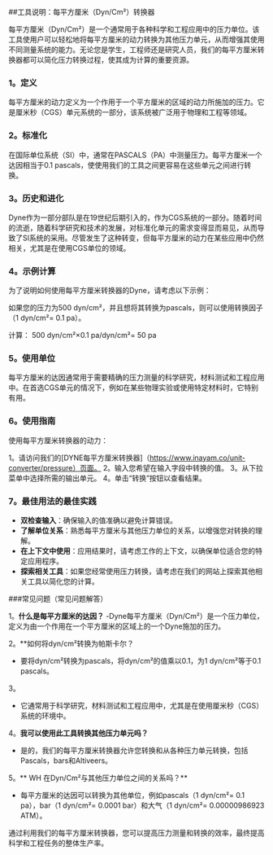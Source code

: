 ##工具说明：每平方厘米（Dyn/Cm²）转换器

每平方厘米（Dyn/Cm²）是一个通常用于各种科学和工程应用中的压力单位。该工具使用户可以轻松地将每平方厘米的动力转换为其他压力单元，从而增强其使用不同测量系统的能力。无论您是学生，工程师还是研究人员，我们的每平方厘米转换器都可以简化压力转换过程，使其成为计算的重要资源。

### 1。定义

每平方厘米的动力定义为一个作用于一个平方厘米的区域的动力所施加的压力。它是厘米秒（CGS）单元系统的一部分，该系统被广泛用于物理和工程等领域。

### 2。标准化

在国际单位系统（SI）中，通常在PASCALS（PA）中测量压力。每平方厘米一个达因相当于0.1 pascals，使使用我们的工具之间更容易在这些单元之间进行转换。

### 3。历史和进化

Dyne作为一部分部队是在19世纪后期引入的，作为CGS系统的一部分。随着时间的流逝，随着科学研究和技术的发展，对标准化单元的需求变得显而易见，从而导致了SI系统的采用。尽管发生了这种转变，但每平方厘米的动力在某些应用中仍然相关，尤其是在使用CGS单位的领域。

### 4。示例计算

为了说明如何使用每平方厘米转换器的Dyne，请考虑以下示例：

如果您的压力为500 dyn/cm²，并且想将其转换为pascals，则可以使用转换因子（1 dyn/cm²= 0.1 pa）。

计算：
500 dyn/cm²×0.1 pa/dyn/cm²= 50 pa

### 5。使用单位

每平方厘米的达因通常用于需要精确的压力测量的科学研究，材料测试和工程应用中。在首选CGS单元的情况下，例如在某些物理实验或使用特定材料时，它特别有用。

### 6。使用指南

使用每平方厘米转换器的动力：

1。请访问我们的[DYNE每平方厘米转换器]（https://www.inayam.co/unit-converter/pressure）页面。
2。输入您希望在输入字段中转换的值。
3。从下拉菜单中选择所需的输出单元。
4。单击“转换”按钮以查看结果。

### 7。最佳用法的最佳实践

-  **双检查输入**：确保输入的值准确以避免计算错误。
-  **了解单位关系**：熟悉每平方厘米与其他压力单位的关系，以增强您对转换的理解。
-  **在上下文中使用**：应用结果时，请考虑工作的上下文，以确保单位适合您的特定应用程序。
-  **探索相关工具**：如果您经常使用压力转换，请考虑在我们的网站上探索其他相关工具以简化您的计算。

###常见问题（常见问题解答）

1。**什么是每平方厘米的达因？**
-Dyne每平方厘米（Dyn/Cm²）是一个压力单位，定义为由一个作用在一个平方厘米的区域上的一个Dyne施加的压力。

2。**如何将dyn/cm²转换为帕斯卡尔？
- 要将dyn/cm²转换为pascals，将dyn/cm²的值乘以0.1，为1 dyn/cm²等于0.1 pascals。

3。
- 它通常用于科学研究，材料测试和工程应用中，尤其是在使用厘米秒（CGS）系统的环境中。

4。**我可以使用此工具转换其他压力单元吗？**
- 是的，我们的每平方厘米转换器允许您转换和从各种压力单元转换，包括Pascals，bars和Altiveers。

5。** WH 在Dyn/Cm²与其他压力单位之间的关系吗？**
- 每平方厘米的达因可以转换为其他单位，例如pascals（1 dyn/cm²= 0.1 pa），bar（1 dyn/cm²= 0.0001 bar）和大气（1 dyn/cm²= 0.00000986923 ATM）。

通过利用我们的每平方厘米转换器，您可以提高压力测量和转换的效率，最终提高科学和工程任务的整体生产率。